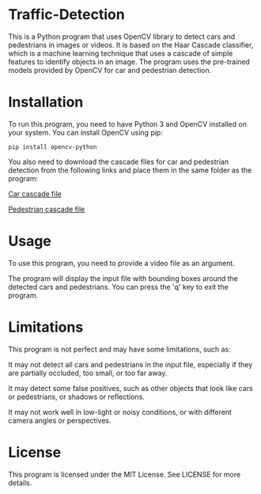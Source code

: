 # Traffic-Detection
This is a Python program that uses OpenCV library to detect cars and pedestrians in images or videos. It is based on the Haar Cascade classifier, which is a machine learning technique that uses a cascade of simple features to identify objects in an image. The program uses the pre-trained models provided by OpenCV for car and pedestrian detection.

# Installation
To run this program, you need to have Python 3 and OpenCV installed on your system. You can install OpenCV using pip:
```
pip install opencv-python
```

You also need to download the cascade files for car and pedestrian detection from the following links and place them in the same folder as the program:

[Car cascade file](https://github.com/andrewssobral/vehicle_detection_haarcascades/blob/master/cars.xml)

[Pedestrian cascade file](https://github.com/opencv/opencv/blob/master/data/haarcascades/haarcascade_fullbody.xml)

# Usage
To use this program, you need to provide a video file as an argument.

The program will display the input file with bounding boxes around the detected cars and pedestrians. You can press the 'q' key to exit the program.

# Limitations
This program is not perfect and may have some limitations, such as:

It may not detect all cars and pedestrians in the input file, especially if they are partially occluded, too small, or too far away.

It may detect some false positives, such as other objects that look like cars or pedestrians, or shadows or reflections.

It may not work well in low-light or noisy conditions, or with different camera angles or perspectives.

# License
This program is licensed under the MIT License. See LICENSE for more details.
